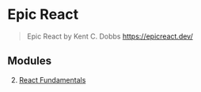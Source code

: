 # **Epic React**
> Epic React by Kent C. Dobbs https://epicreact.dev/

## **Modules**
2. [React Fundamentals](https://github.com/spfave/epic-react-02-react-fundamentals)